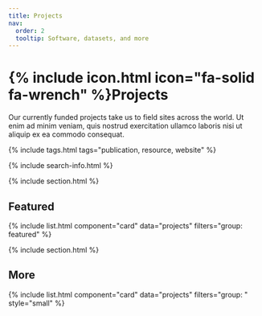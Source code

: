 ```yaml
---
title: Projects
nav:
  order: 2
  tooltip: Software, datasets, and more
---
```


# {% include icon.html icon="fa-solid fa-wrench" %}Projects

Our currently funded projects take us to field sites across the world. Ut enim ad minim veniam, quis nostrud exercitation ullamco laboris nisi ut aliquip ex ea commodo consequat.

{% include tags.html tags="publication, resource, website" %}

{% include search-info.html %}

{% include section.html %}

## Featured

{% include list.html component="card" data="projects" filters="group: featured" %}

{% include section.html %}

## More

{% include list.html component="card" data="projects" filters="group: " style="small" %}
